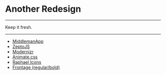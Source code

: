 # Another Redesign

- - -

Keep it fresh.

- - -

- [MiddlemanApp](http://middlemanapp.com)
- [ZeptoJS](http://zeptojs.com)
- [Modernizr](http://modernizr.com)
- [Animate.css](http://daneden.me/animate/)
- [Raphael Icons](http://raphaeljs.com/icons/)
- [Frontage (regular/bold)](http://www.myfonts.com/fonts/jurizaech/frontage/)
